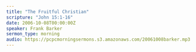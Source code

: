 ```yaml
---
title: "The Fruitful Christian"
scripture: "John 15:1-16"
date: 2006-10-08T00:00:00Z
speaker: Frank Barker
sermon_type: morning
audio: https://pcpcmorningsermons.s3.amazonaws.com/20061008barker.mp3 
---
```



